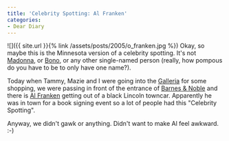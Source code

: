 ```yaml
---
title: 'Celebrity Spotting: Al Franken'
categories:
- Dear Diary
---
```


![]({{ site.url }}{% link /assets/posts/2005/o_franken.jpg %})
Okay, so maybe this is the Minnesota version of a celebrity spotting. It's not [Madonna](http://www.madonna.com/), or [Bono](http://www.bonoonline.com/), or any other single-named person (really, how pompous do you have to be to only have one name?).

Today when Tammy, Mazie and I were going into the [Galleria](http://www.galleriaedina.com/) for some shopping, we were passing in front of the entrance of [Barnes & Noble](http://www.bn.com/) and there is [Al Franken](http://www.alfrankenweb.com/) getting out of a black Lincoln towncar. Apparently he was in town for a book signing event so a lot of people had this "Celebrity Spotting".

Anyway, we didn't gawk or anything. Didn't want to make Al feel awkward. :-)
